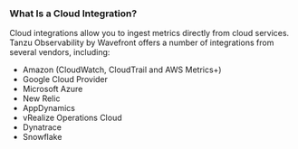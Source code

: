 ### What Is a Cloud Integration?

<!--This panel shows up when you select https://<server>.wavefront.com/extdata-->

Cloud integrations allow you to ingest metrics directly from cloud services. Tanzu Observability by Wavefront offers a number of integrations from several vendors, including:

* Amazon (CloudWatch, CloudTrail and AWS Metrics+)
* Google Cloud Provider
* Microsoft Azure
* New Relic
* AppDynamics
* vRealize Operations Cloud
* Dynatrace
* Snowflake
